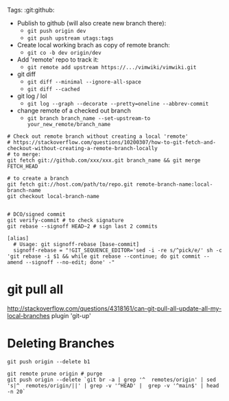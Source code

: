 Tags: :git:github:

* Publish to github (will also create new branch there):
  - `git push origin dev`
  - `git push upstream utags:tags`
* Create local working brach as copy of remote branch:
  - `git co -b dev origin/dev`
* Add 'remote' repo to track it:
  - `git remote add upstream https://.../vimwiki/vimwiki.git`
* git diff
  - `git diff --minimal --ignore-all-space`
  - `git diff --cached`
* git log / lol
  - `git log --graph --decorate --pretty=oneline --abbrev-commit`
* change remote of a checked out branch
  - `git branch branch_name --set-upstream-to your_new_remote/branch_name`

```
# Check out remote branch without creating a local 'remote'
# https://stackoverflow.com/questions/10200307/how-to-git-fetch-and-checkout-without-creating-a-remote-branch-locally
# to merge:
git fetch git://github.com/xxx/xxx.git branch_name && git merge FETCH_HEAD

# to create a branch
git fetch git://host.com/path/to/repo.git remote-branch-name:local-branch-name
git checkout local-branch-name


# DCO/signed commit
git verify-commit # to check signature
git rebase --signoff HEAD~2 # sign last 2 commits

[alias]
  # Usage: git signoff-rebase [base-commit]
  signoff-rebase = "!GIT_SEQUENCE_EDITOR='sed -i -re s/^pick/e/' sh -c 'git rebase -i $1 && while git rebase --continue; do git commit --amend --signoff --no-edit; done' -"
```


# git pull all

http://stackoverflow.com/questions/4318161/can-git-pull-all-update-all-my-local-branches
plugin 'git-up'


# Deleting Branches

```
git push origin --delete b1

git remote prune origin # purge
git push origin --delete `git br -a | grep '^  remotes/origin' | sed 's|^  remotes/origin/||' | grep -v '^HEAD' |  grep -v '^main$' | head -n 20`
```


